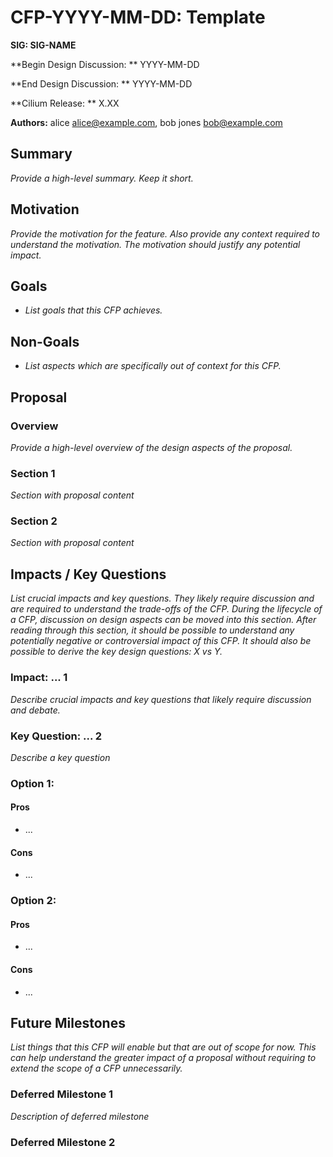 # CFP-YYYY-MM-DD: Template

**SIG: SIG-NAME**

**Begin Design Discussion: ** YYYY-MM-DD

**End Design Discussion: ** YYYY-MM-DD

**Cilium Release: ** X.XX

**Authors:** alice <alice@example.com>, bob jones <bob@example.com>

## Summary

_Provide a high-level summary. Keep it short._

## **Motivation**

_Provide the motivation for the feature. Also provide any context required to understand the motivation. The motivation should justify any potential impact._

## **Goals**

* _List goals that this CFP achieves._

## **Non-Goals**

* _List aspects which are specifically out of context for this CFP._

## **Proposal**

### Overview

_Provide a high-level overview of the design aspects of the proposal._

### Section 1

_Section with proposal content_

### Section 2

_Section with proposal content_


## Impacts / Key Questions

_List crucial impacts and key questions. They likely require discussion and are required to understand the trade-offs of the CFP. During the lifecycle of a CFP, discussion on design aspects can be moved into this section. After reading through this section, it should be possible to understand any potentially negative or controversial impact of this CFP. It should also be possible to derive the key design questions: X vs Y._

### Impact: ... 1

_Describe crucial impacts and key questions that likely require discussion and debate._

### Key Question: ... 2

_Describe a key question_

### Option 1:

#### Pros

* ...

#### Cons

* ...

### Option 2:

#### Pros

* ...

#### Cons

* ...

## Future Milestones

_List things that this CFP will enable but that are out of scope for now. This can help understand the greater impact of a proposal without requiring to extend the scope of a CFP unnecessarily._

### Deferred Milestone 1

_Description of deferred milestone_

### Deferred Milestone 2

